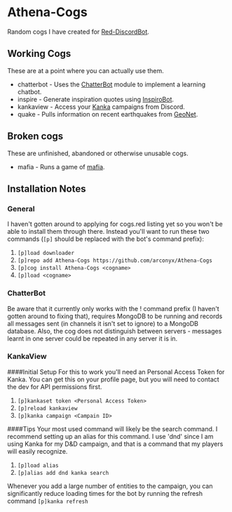 # Athena-Cogs
Random cogs I have created for [Red-DiscordBot](https://github.com/Cog-Creators/Red-DiscordBot).

## Working Cogs
These are at a point where you can actually use them.
* chatterbot - Uses the [ChatterBot](https://github.com/gunthercox/ChatterBot) module to implement a learning chatbot.
* inspire - Generate inspiration quotes using [InspiroBot](http://inspirobot.me).
* kankaview - Access your [Kanka](https://kanka.io) campaigns from Discord.
* quake - Pulls information on recent earthquakes from [GeoNet](https://www.geonet.org.nz).

## Broken cogs
These are unfinished, abandoned or otherwise unusable cogs.
* mafia - Runs a game of [mafia](https://en.wikipedia.org/wiki/Mafia_(party_game)).

## Installation Notes
### General
I haven't gotten around to applying for cogs.red listing yet so you won't be able to install them through there. Instead you'll want to run these two commands (`[p]` should be replaced with the bot's command prefix):
1. `[p]load downloader`
2. `[p]repo add Athena-Cogs https://github.com/arconyx/Athena-Cogs`
3. `[p]cog install Athena-Cogs <cogname>`
4. `[p]load <cogname>`

### ChatterBot
Be aware that it currently only works with the ! command prefix (I haven't gotten around to fixing that), requires MongoDB to be running and records all messages sent (in channels it isn't set to ignore) to a MongoDB database. Also, the cog does not distinguish between servers - messages learnt in one server could be repeated in any server it is in.

### KankaView
####Initial Setup
For this to work you'll need an Personal Access Token for Kanka. You can get this on your profile page, but you will need to contact the dev for API permissions first.
1. `[p]kankaset token <Personal Access Token>`
2. `[p]reload kankaview`
3. `[p]kanka campaign <Campain ID>`

####Tips
Your most used command will likely be the search command. I recommend setting up an alias for this command. I use 'dnd' since I am using Kanka for my D&D campaign, and that is a command that my players will easily recognize.
1. `[p]load alias`
2. `[p]alias add dnd kanka search`

Whenever you add a large number of entities to the campaign, you can significantly reduce loading times for the bot by running the refresh command `[p]kanka refresh`